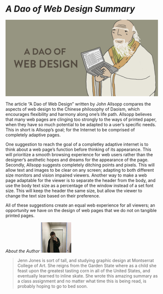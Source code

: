 # *A Dao of Web Design Summary*

![Alt Text](https://github.com/jennlikespie123/ebb-flow/blob/master/lao_big.jpg?raw=true)

The article “A Dao of Web Design” written by John Allsopp compares the aspects of web design to the Chinese philosophy of Daoism, which encourages flexibility and harmony along one’s life path. Allsopp believes that many web pages are clinging too strongly to the ways of printed paper, when they have so much potential to be adapted to a user’s specific needs. This in short is Allsopp’s goal; for the Internet to be comprised of completely adaptive pages. 

One suggestion to reach the goal of a completley adaptive internet is to think about a web page’s function before thinking of its appearance. This will prioritize a smooth browsing experience for web users rather than the designer’s aesthetic hopes and dreams for the appearance of the page. Secondly, Allsopp suggests completely ditching points and pixels. This will allow text and images to be clear on any screen; adapting to both different size monitors and vision impaired viewers. Another way to make a web page adaptable for the viewer is to separate the header from the body, and use the body text size as a percentage of the window instead of a set font size. This will keep the header the same size, but allow the viewer to change the text size based on their preference. 

All of these suggestions create an equal web experience for all viewers; an opportunity we have on the design of web pages that we do not on tangible printed pages.


*About the Author*
![Alt Text](https://github.com/jennlikespie123/ebb-flow/blob/master/IMG_1246.JPG?raw=true)

> Jenn Jones is sort of tall, and studying graphic design 
> at Montserrat College of Art. She reigns from the Garden 
> State where as a child she feast upon the greatest tasting 
> corn in all of the United States, and eventually learned to 
> inline skate. She wrote this amazing summary as a class 
> assignment and no matter what time this is being read, is 
> probably hoping to go to bed soon.
